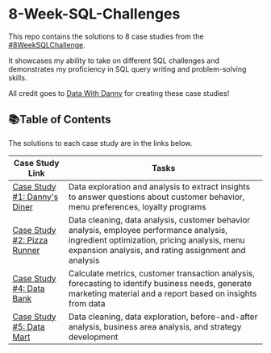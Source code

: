 # 8-Week-SQL-Challenges

This repo contains the solutions to 8 case studies from the [#8WeekSQLChallenge](https://8weeksqlchallenge.com/). 

It showcases my ability to take on different SQL challenges and demonstrates my proficiency in SQL query writing and problem-solving skills.

All credit goes to [Data With Danny](https://www.linkedin.com/company/datawithdanny/) for creating these case studies!

## 📚Table of Contents

The solutions to each case study are in the links below.

| Case Study Link | Tasks |
| --- | --- |
| [Case Study #1: Danny's Diner](https://github.com/rachelle-norman/8-Week-SQL-Challenges/blob/main/Case%20Study%20%231:%20Danny's%20Diner.md) | Data exploration and analysis to extract insights to answer questions about customer behavior, menu preferences, loyalty programs |
| [Case Study #2: Pizza Runner](https://github.com/rachelle-norman/8-Week-SQL-Challenges/blob/main/Case%20Study%20%232:%20Pizza%20Runner.md) | Data cleaning, data analysis, customer behavior analysis, employee performance analysis, ingredient optimization, pricing analysis, menu expansion analysis, and rating assignment and analysis |
| [Case Study #4: Data Bank](https://github.com/rachelle-norman/8-Week-SQL-Challenges/blob/main/Case%20Study%20%234%3A%20Data%20Bank.md) | Calculate metrics, customer transaction analysis, forecasting to identify business needs, generate marketing material and a report based on insights from data |
| [Case Study #5: Data Mart](https://github.com/rachelle-norman/8-Week-SQL-Challenges/blob/main/Case%20Study%20%235%3A%20Data%20Mart.md) | Data cleaning, data exploration, before-and-after analysis, business area analysis, and strategy development |
